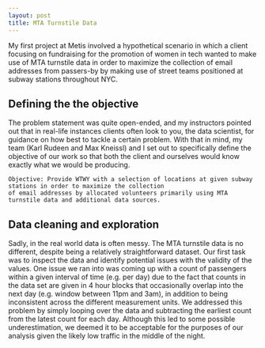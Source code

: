 ```yaml
---
layout: post
title: MTA Turnstile Data
---
```


My first project at Metis involved a hypothetical scenario in which a client focusing on fundraising for the promotion of women in tech wanted to make use of MTA turnstile data in order to maximize the collection of email addresses from passers-by by making use of street teams positioned at subway stations throughout NYC.

## Defining the the objective ##
The problem statement was quite open-ended, and my instructors pointed out that in real-life instances clients often look to you, the data scientist, for guidance on how best to tackle a certain problem. With that in mind, my team (Karl Rudeen and Max Kneissl) and I set out to specifically define the objective of our work so that both the client and ourselves would know exactly what we would be producing.

```
Objective: Provide WTWY with a selection of locations at given subway stations in order to maximize the collection 
of email addresses by allocated volunteers primarily using MTA turnstile data and additional data sources.
```
## Data cleaning and exploration ##
Sadly, in the real world data is often messy.  The MTA turnstile data is no different, despite being a relatively straightforward dataset.  Our first task was to inspect the data and identify potential issues with the validity of the values.  One issue we ran into was coming up with a count of passengers within a given interval of time (e.g. per day) due to the fact that counts in the data set are given in 4 hour blocks that occasionally overlap into the next day (e.g. window between 11pm and 3am), in addition to being inconsistent across the different measurement units.  We addressed this problem by simply looping over the data and subtracting the earliest count from the latest count for each day.  Although this led to some possible underestimation, we deemed it to be acceptable for the purposes of our analysis given the likely low traffic in the middle of the night.
